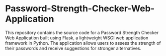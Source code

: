 # Password-Strength-Checker-Web-Application
This repository contains the source code for a Password Strength Checker Web Application built using Flask, a lightweight WSGI web application framework in Python. The application allows users to assess the strength of their passwords and receive suggestions for stronger alternatives.

